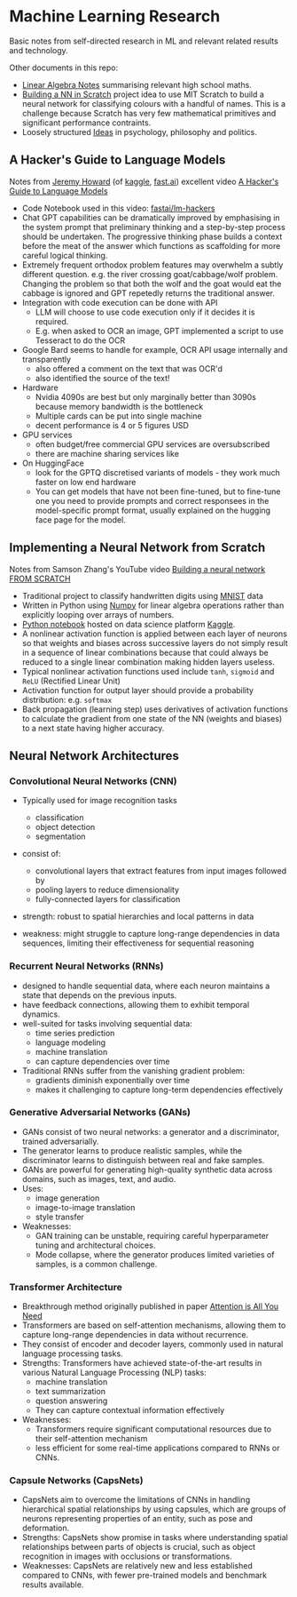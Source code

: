 # Machine Learning Research

Basic notes from self-directed research in ML and relevant related results and technology.

Other documents in this repo:

* [Linear Algebra Notes](linear-algebra.md) summarising relevant high school maths.  
* [Building a NN in Scratch](scratch-nn.md) project idea to use MIT Scratch to
  build a neural network for classifying colours with a handful of names. This
  is a challenge because Scratch has very few mathematical primitives and
  significant performance contraints.
* Loosely structured [Ideas](ideas.md) in psychology, philosophy and politics.

## A Hacker's Guide to Language Models

Notes from [Jeremy Howard](https://en.wikipedia.org/wiki/Jeremy_Howard_(entrepreneur)) (of [kaggle](https://www.kaggle.com/), [fast.ai](https://fast.ai/))  excellent video [A Hacker's Guide to Language Models](https://www.youtube.com/watch?v=jkrNMKz9pWU)

* Code Notebook used in this video: [fastai/lm-hackers](https://github.com/fastai/lm-hackers)
* Chat GPT capabilities can be dramatically improved by emphasising in the
  system prompt that preliminary thinking and a step-by-step process should be
  undertaken. The progressive thinking phase builds a context before the meat
  of the answer which functions as scaffolding for more careful logical
  thinking.
* Extremely frequent orthodox problem features may overwhelm a subtly different
  question. e.g. the river crossing goat/cabbage/wolf problem. Changing the
  problem so that both the wolf and the goat would eat the cabbage is ignored
  and GPT repetedly returns the traditional answer.
* Integration with code execution can be done with API 
    * LLM will choose to use code execution only if it decides it is required. 
    * E.g. when asked to OCR an image, GPT implemented a script to use
      Tesseract to do the OCR 
* Google Bard seems to handle for example, OCR API usage internally and
  transparently
    * also offered a comment on the text that was OCR'd
    * also identified the source of the text!
* Hardware
    * Nvidia 4090s are best but only marginally better than 3090s because
      memory bandwidth is the bottleneck
    * Multiple cards can be put into single machine
    * decent performance is 4 or 5 figures USD
* GPU services
    * often budget/free commercial GPU services are oversubscribed
    * there are machine sharing services like 
* On HuggingFace 
    * look for the GPTQ discretised variants of models - they work much faster
      on low end hardware
    * You can get models that have not been fine-tuned, but to fine-tune one
      you need to provide prompts and correct responsees in the model-specific
      prompt format, usually explained on the hugging face page for the model. 

## Implementing a Neural Network from Scratch

Notes from Samson Zhang's YouTube video [Building a neural network FROM SCRATCH](https://www.youtube.com/watch?v=w8yWXqWQYmU) 

* Traditional project to classify handwritten digits using [MNIST](https://en.wikipedia.org/wiki/MNIST_database) data
* Written in Python using [Numpy](https://numpy.org/doc/stable/user/absolute_beginners.html) for linear algebra operations rather than explicitly looping over arrays of numbers.
* [Python notebook](https://www.kaggle.com/code/wwsalmon/simple-mnist-nn-from-scratch-numpy-no-tf-keras) hosted on data science platform [Kaggle](https://www.kaggle.com/). 
* A nonlinear activation function is applied between each layer of neurons so that weights and biases across successive layers do not simply result in a sequence of linear combinations because that could always be reduced to a single linear combination making hidden layers useless. 
* Typical nonlinear activation functions used include `tanh`, `sigmoid` and `ReLU` (Rectified Linear Unit)
* Activation function for output layer should provide a probability distribution: e.g. `softmax` 
* Back propagation (learning step) uses derivatives of activation functions to calculate the gradient from one state of the NN (weights and biases) to a next state having higher accuracy. 


## Neural Network Architectures

### Convolutional Neural Networks (CNN)

* Typically used for image recognition tasks 
    * classification
    * object detection 
    * segmentation
* consist of:
    * convolutional layers that extract features from input images followed by 
    * pooling layers to reduce dimensionality 
    * fully-connected layers for classification

* strength: robust to spatial hierarchies and local patterns in data
* weakness: might struggle to capture long-range dependencies in data sequences, limiting their effectiveness for sequential reasoning


### Recurrent Neural Networks (RNNs)

* designed to handle sequential data, where each neuron maintains a state that depends on the previous inputs. 
* have feedback connections, allowing them to exhibit temporal dynamics.
* well-suited for tasks involving sequential data: 
    * time series prediction
    * language modeling
    * machine translation
    * can capture dependencies over time
* Traditional RNNs suffer from the vanishing gradient problem: 
    * gradients diminish exponentially over time
    * makes it challenging to capture long-term dependencies effectively


### Generative Adversarial Networks (GANs)

* GANs consist of two neural networks: a generator and a discriminator, trained adversarially. 
* The generator learns to produce realistic samples, while the discriminator learns to distinguish between real and fake samples.
* GANs are powerful for generating high-quality synthetic data across domains, such as images, text, and audio. 
* Uses: 
    * image generation
    * image-to-image translation
    * style transfer
* Weaknesses: 
    * GAN training can be unstable, requiring careful hyperparameter tuning and architectural choices. 
    * Mode collapse, where the generator produces limited varieties of samples, is a common challenge.

### Transformer Architecture

* Breakthrough method originally published in paper [Attention is All You Need](https://arxiv.org/abs/1706.03762)
* Transformers are based on self-attention mechanisms, allowing them to capture long-range dependencies in data without recurrence.
* They consist of encoder and decoder layers, commonly used in natural language processing tasks.
* Strengths: Transformers have achieved state-of-the-art results in various Natural Language Processing (NLP) tasks: 
    * machine translation
    * text summarization
    * question answering
    * They can capture contextual information effectively
* Weaknesses: 
    * Transformers require significant computational resources due to their self-attention mechanism 
    * less efficient for some real-time applications compared to RNNs or CNNs.

### Capsule Networks (CapsNets)

* CapsNets aim to overcome the limitations of CNNs in handling hierarchical spatial relationships by using capsules, which are groups of neurons representing properties of an entity, such as pose and deformation.
* Strengths: CapsNets show promise in tasks where understanding spatial relationships between parts of objects is crucial, such as object recognition in images with occlusions or transformations.
* Weaknesses: CapsNets are relatively new and less established compared to CNNs, with fewer pre-trained models and benchmark results available.


